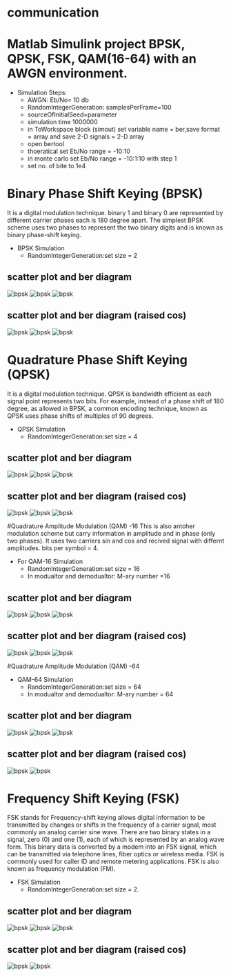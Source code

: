 # communication
# Matlab Simulink project BPSK, QPSK, FSK, QAM(16-64) with an AWGN environment.

- Simulation Steps:
  - AWGN: Eb/No= 10 db 
  - RandomIntegerGeneration: samplesPerFrame=100 
  - sourceOfInitialSeed=parameter
  - simulation time 1000000
  - in ToWorkspace block (simout) set variable name = ber,save format = array and save 2-D signals = 2-D array
  - open bertool
  - thoeratical set Eb/No range = -10:10 
  - in monte carlo set Eb/No range = -10:1:10 with step 1
  - set no. of bite to 1e4 
  
# Binary Phase Shift Keying (BPSK)
It is a digital modulation technique. 
binary 1 and binary 0 are represented by different carrier phases each is 180 degree apart.
The simplest BPSK scheme uses two phases to represent the two binary digits and is known as binary phase-shift keying.

- BPSK Simulation
  - RandomIntegerGeneration:set size = 2
## scatter plot and ber diagram 
![bpsk](https://github.com/mohameDMEDO97/communication/blob/master/bpsk/bbsk%20before%20noise.PNG)
![bpsk](https://github.com/mohameDMEDO97/communication/blob/master/bpsk/bpsk%20after%20noise.PNG)
![bpsk](https://github.com/mohameDMEDO97/communication/blob/master/bpsk/bpsk%20ber.png)

## scatter plot and ber diagram (raised cos)
![bpsk](https://github.com/mohameDMEDO97/communication/blob/master/raised%20cosine/bpsk/bpsk%20before%20raised.PNG)
![bpsk](https://github.com/mohameDMEDO97/communication/blob/master/raised%20cosine/bpsk/bpsk%20raised%20after%20.PNG)
![bpsk](https://github.com/mohameDMEDO97/communication/blob/master/raised%20cosine/bpsk/bpsk%20raised.PNG)  
  
  
# Quadrature Phase Shift Keying (QPSK)
It is a digital modulation technique.
QPSK is bandwidth efficient as each signal point represents two bits. 
For example, instead of a phase shift of 180 degree, as allowed in BPSK, 
a common encoding technique, known as QPSK uses phase shifts of multiples of 90 degrees.

- QPSK Simulation
  - RandomIntegerGeneration:set size = 4
## scatter plot and ber diagram 
![bpsk](https://github.com/mohameDMEDO97/communication/blob/master/qpsk/qpsk%20before%20noise.PNG)
![bpsk](https://github.com/mohameDMEDO97/communication/blob/master/qpsk/qpsk%20after%20noise.PNG)
![bpsk](https://github.com/mohameDMEDO97/communication/blob/master/qpsk/qpsk.png)  

## scatter plot and ber diagram (raised cos)
![bpsk](https://github.com/mohameDMEDO97/communication/blob/master/raised%20cosine/qpsk/qpsk%20before%20raised.PNG)
![bpsk](https://github.com/mohameDMEDO97/communication/blob/master/raised%20cosine/qpsk/qpsk%20raised%20after.PNG)
![bpsk](https://github.com/mohameDMEDO97/communication/blob/master/raised%20cosine/qpsk/qpsk%20raised.PNG)  
  
  

#Quadrature Amplitude Modulation (QAM) -16
This is also antoher modulation scheme but carry information in amplitude and in phase (only two phases). It uses two carriers sin and cos and recived signal with differnt amplitudes. bits per symbol = 4.

- For QAM-16 Simulation
  - RandomIntegerGeneration:set size = 16
  - In modualtor and demodualtor: M-ary number =16
  
## scatter plot and ber diagram 
![bpsk](https://github.com/mohameDMEDO97/communication/blob/master/qam16/qam%20before.PNG)
![bpsk](https://github.com/mohameDMEDO97/communication/blob/master/qam16/qam%2016%20after.PNG)
![bpsk](https://github.com/mohameDMEDO97/communication/blob/master/qam16/qam.png)  
  
 ## scatter plot and ber diagram (raised cos)
![bpsk](https://github.com/mohameDMEDO97/communication/blob/master/raised%20cosine/qam%2016/qam%20raised%20before.PNG)
![bpsk](https://github.com/mohameDMEDO97/communication/blob/master/raised%20cosine/qam%2016/qam%20after%20raised.PNG)
![bpsk](https://github.com/mohameDMEDO97/communication/blob/master/raised%20cosine/qam%2016/qam%20raised.PNG)  


#Quadrature Amplitude Modulation (QAM) -64

- QAM-64 Simulation
  - RandomIntegerGeneration:set size = 64
  - In modualtor and demodualtor: M-ary number = 64
  
## scatter plot and ber diagram 
![bpsk](https://github.com/mohameDMEDO97/communication/blob/master/qam64/qam64%20before.PNG)
![bpsk](https://github.com/mohameDMEDO97/communication/blob/master/qam64/qam64%20after%20noise.PNG)
![bpsk](https://github.com/mohameDMEDO97/communication/blob/master/qam64/qam64.png)  

## scatter plot and ber diagram (raised cos)
![bpsk](https://github.com/mohameDMEDO97/communication/blob/master/raised%20cosine/qam64/qam64%20raised%20after.PNG)
![bpsk](https://github.com/mohameDMEDO97/communication/blob/master/raised%20cosine/qam64/qam64%20raised.PNG) 

# Frequency Shift Keying (FSK)
FSK stands for Frequency-shift keying
allows digital information to be transmitted by changes or shifts in the frequency of a carrier signal, 
most commonly an analog carrier sine wave. There are two binary states in a signal, zero (0) and one (1), each of which is represented by an analog wave form.
This binary data is converted by a modem into an FSK signal, which can be transmitted via telephone lines, fiber optics or wireless media.
FSK is commonly used for caller ID and remote metering applications.
FSK is also known as frequency modulation (FM).

- FSK Simulation
  - RandomIntegerGeneration:set size = 2.
  
## scatter plot and ber diagram 
![bpsk](https://github.com/mohameDMEDO97/communication/blob/master/fsk/fsk%20before.PNG)
![bpsk](https://github.com/mohameDMEDO97/communication/blob/master/fsk/fsk%20after%20.PNG)
![bpsk](https://github.com/mohameDMEDO97/communication/blob/master/fsk/fsk-d.png)  


## scatter plot and ber diagram (raised cos)
![bpsk](https://github.com/mohameDMEDO97/communication/blob/master/raised%20cosine/fsk/fsk%20raised%20before.PNG)
![bpsk](https://github.com/mohameDMEDO97/communication/blob/master/raised%20cosine/fsk/fsk%20raised%20beofre.PNG)
  
  
